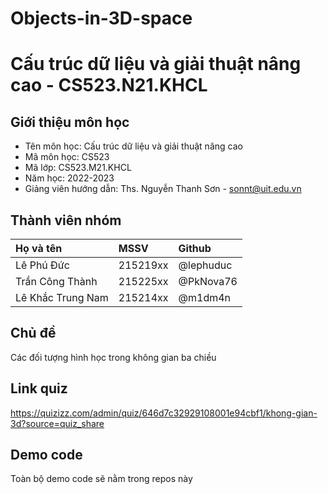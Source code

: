 # Objects-in-3D-space

# Cấu trúc dữ liệu và giải thuật nâng cao - CS523.N21.KHCL



## Giới thiệu môn học


- Tên môn học: Cấu trúc dữ liệu và giải thuật nâng cao
- Mã môn học: CS523
- Mã lớp: CS523.M21.KHCL
- Năm học: 2022-2023
- Giảng viên hướng dẫn: Ths. Nguyễn Thanh Sơn - sonnt@uit.edu.vn

## Thành viên nhóm 


| Họ và tên | MSSV     | Github                |
| :--------    | :------- | :------------------------- |
| Lê Phú Đức | 215219xx | @lephuduc |
| Trần Công Thành | 215225xx | @PkNova76 |
| Lê Khắc Trung Nam | 215214xx | @m1dm4n |

## Chủ đề
Các đối tượng hình học trong không gian ba chiều

## Link quiz
https://quizizz.com/admin/quiz/646d7c32929108001e94cbf1/khong-gian-3d?source=quiz_share

## Demo code
Toàn bộ demo code sẽ nằm trong repos này
